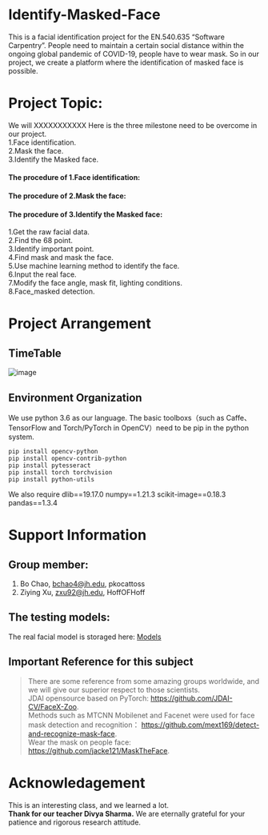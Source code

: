 # Identify-Masked-Face
This is a facial identification project for the EN.540.635 “Software Carpentry”. People need to maintain a certain social distance within the ongoing global pandemic of COVID-19, people have to wear mask. So in our project, we create a platform where the identification of masked face is possible.   



# Project Topic:
We will XXXXXXXXXXX
Here is the three milestone need to be overcome in our project.  
1.Face identification.  
2.Mask the face.  
3.Identify the Masked face.  



#### The procedure of 1.Face identification:

#### The procedure of 2.Mask the face:

#### The procedure of 3.Identify the Masked face:
1.Get the raw facial data.  
2.Find the 68 point.  
3.Identify important point.  
4.Find mask and mask the face.  
5.Use machine learning method to identify the face.  
6.Input the real face.  
7.Modify the face angle, mask fit, lighting conditions.  
8.Face_masked detection.  

# Project Arrangement

## TimeTable
![image](https://user-images.githubusercontent.com/)


## Environment Organization
We use python 3.6 as our language.
The basic toolboxs（such as Caffe、TensorFlow and Torch/PyTorch in OpenCV）need to be pip in the python system.
```
pip install opencv-python
pip install opencv-contrib-python
pip install pytesseract
pip install torch torchvision
pip install python-utils
```
We also require
dlib==19.17.0
numpy==1.21.3
scikit-image==0.18.3
pandas==1.3.4

# Support Information

## Group member: 
1. Bo Chao, bchao4@jh.edu, pkocattoss  
2. Ziying Xu, zxu92@jh.edu, HoffOFHoff

## The testing models:
The real facial model is storaged here: [Models](https://pages.github.com/)

## Important Reference for this subject
> There are some reference from some amazing groups worldwide, and we will give our superior respect to those scientists.  
> JDAI opensource based on PyTorch:  https://github.com/JDAI-CV/FaceX-Zoo.   
> Methods such as MTCNN Mobilenet and Facenet were used for face mask detection and recognition： https://github.com/mext169/detect-and-recognize-mask-face.   
> Wear the mask on people face: https://github.com/jacke121/MaskTheFace.   

# Acknowledagement 
This is an interesting class, and we learned a lot.  
**Thank for our teacher Divya Sharma.** We are eternally grateful for your patience and rigorous research attitude. 
